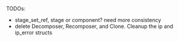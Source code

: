 TODOs:
- stage_set_ref, stage or component? need more consistency
- delete Decomposer, Recomposer, and Clone. Cleanup the ip and ip_error structs
